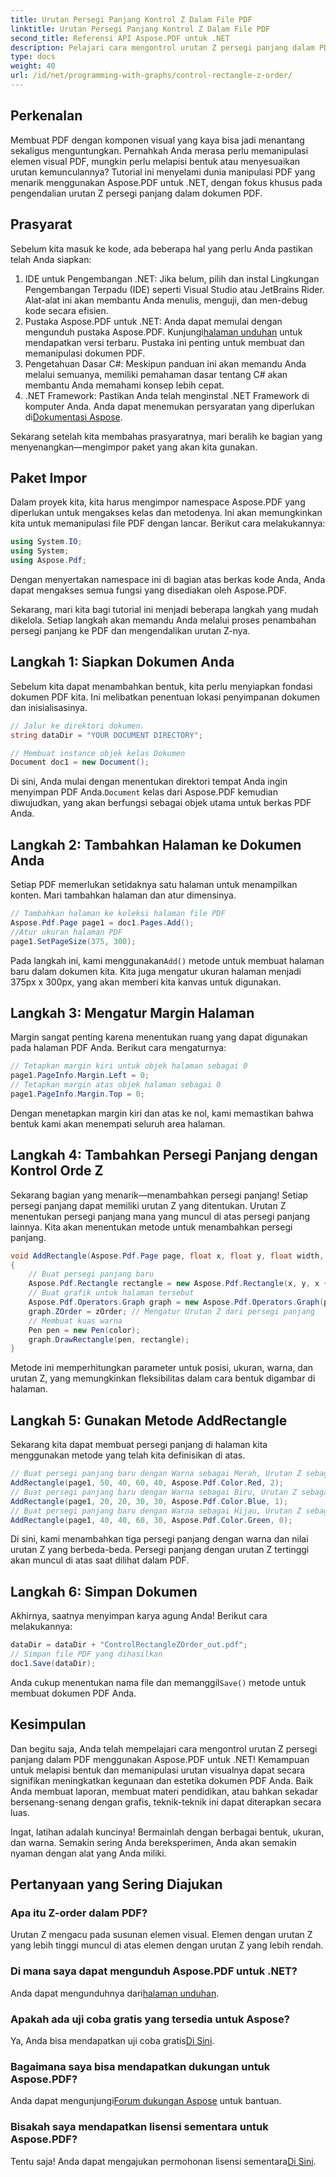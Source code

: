 ```yaml
---
title: Urutan Persegi Panjang Kontrol Z Dalam File PDF
linktitle: Urutan Persegi Panjang Kontrol Z Dalam File PDF
second_title: Referensi API Aspose.PDF untuk .NET
description: Pelajari cara mengontrol urutan Z persegi panjang dalam PDF menggunakan Aspose.PDF untuk .NET dalam tutorial langkah demi langkah yang terperinci ini. Ideal bagi pengembang yang ingin menyempurnakan dokumen PDF.
type: docs
weight: 40
url: /id/net/programming-with-graphs/control-rectangle-z-order/
---
```

## Perkenalan

Membuat PDF dengan komponen visual yang kaya bisa jadi menantang sekaligus menguntungkan. Pernahkah Anda merasa perlu memanipulasi elemen visual PDF, mungkin perlu melapisi bentuk atau menyesuaikan urutan kemunculannya? Tutorial ini menyelami dunia manipulasi PDF yang menarik menggunakan Aspose.PDF untuk .NET, dengan fokus khusus pada pengendalian urutan Z persegi panjang dalam dokumen PDF. 

## Prasyarat 

Sebelum kita masuk ke kode, ada beberapa hal yang perlu Anda pastikan telah Anda siapkan:

1. IDE untuk Pengembangan .NET: Jika belum, pilih dan instal Lingkungan Pengembangan Terpadu (IDE) seperti Visual Studio atau JetBrains Rider. Alat-alat ini akan membantu Anda menulis, menguji, dan men-debug kode secara efisien.
2.  Pustaka Aspose.PDF untuk .NET: Anda dapat memulai dengan mengunduh pustaka Aspose.PDF. Kunjungi[halaman unduhan](https://releases.aspose.com/pdf/net/) untuk mendapatkan versi terbaru. Pustaka ini penting untuk membuat dan memanipulasi dokumen PDF.
3. Pengetahuan Dasar C#: Meskipun panduan ini akan memandu Anda melalui semuanya, memiliki pemahaman dasar tentang C# akan membantu Anda memahami konsep lebih cepat.
4.  .NET Framework: Pastikan Anda telah menginstal .NET Framework di komputer Anda. Anda dapat menemukan persyaratan yang diperlukan di[Dokumentasi Aspose](https://reference.aspose.com/pdf/net/).

Sekarang setelah kita membahas prasyaratnya, mari beralih ke bagian yang menyenangkan—mengimpor paket yang akan kita gunakan.

## Paket Impor

Dalam proyek kita, kita harus mengimpor namespace Aspose.PDF yang diperlukan untuk mengakses kelas dan metodenya. Ini akan memungkinkan kita untuk memanipulasi file PDF dengan lancar. Berikut cara melakukannya:

```csharp
using System.IO;
using System;
using Aspose.Pdf;
```

Dengan menyertakan namespace ini di bagian atas berkas kode Anda, Anda dapat mengakses semua fungsi yang disediakan oleh Aspose.PDF.

Sekarang, mari kita bagi tutorial ini menjadi beberapa langkah yang mudah dikelola. Setiap langkah akan memandu Anda melalui proses penambahan persegi panjang ke PDF dan mengendalikan urutan Z-nya.

## Langkah 1: Siapkan Dokumen Anda

Sebelum kita dapat menambahkan bentuk, kita perlu menyiapkan fondasi dokumen PDF kita. Ini melibatkan penentuan lokasi penyimpanan dokumen dan inisialisasinya.

```csharp
// Jalur ke direktori dokumen.
string dataDir = "YOUR DOCUMENT DIRECTORY";

// Membuat instance objek kelas Dokumen
Document doc1 = new Document();
```
 Di sini, Anda mulai dengan menentukan direktori tempat Anda ingin menyimpan PDF Anda.`Document` kelas dari Aspose.PDF kemudian diwujudkan, yang akan berfungsi sebagai objek utama untuk berkas PDF Anda.

## Langkah 2: Tambahkan Halaman ke Dokumen Anda

Setiap PDF memerlukan setidaknya satu halaman untuk menampilkan konten. Mari tambahkan halaman dan atur dimensinya.

```csharp
// Tambahkan halaman ke koleksi halaman file PDF
Aspose.Pdf.Page page1 = doc1.Pages.Add();
//Atur ukuran halaman PDF
page1.SetPageSize(375, 300);
```
 Pada langkah ini, kami menggunakan`Add()` metode untuk membuat halaman baru dalam dokumen kita. Kita juga mengatur ukuran halaman menjadi 375px x 300px, yang akan memberi kita kanvas untuk digunakan.

## Langkah 3: Mengatur Margin Halaman 

Margin sangat penting karena menentukan ruang yang dapat digunakan pada halaman PDF Anda. Berikut cara mengaturnya:

```csharp
// Tetapkan margin kiri untuk objek halaman sebagai 0
page1.PageInfo.Margin.Left = 0;
// Tetapkan margin atas objek halaman sebagai 0
page1.PageInfo.Margin.Top = 0;
```
Dengan menetapkan margin kiri dan atas ke nol, kami memastikan bahwa bentuk kami akan menempati seluruh area halaman.

## Langkah 4: Tambahkan Persegi Panjang dengan Kontrol Orde Z

Sekarang bagian yang menarik—menambahkan persegi panjang! Setiap persegi panjang dapat memiliki urutan Z yang ditentukan. Urutan Z menentukan persegi panjang mana yang muncul di atas persegi panjang lainnya. Kita akan menentukan metode untuk menambahkan persegi panjang.

```csharp
void AddRectangle(Aspose.Pdf.Page page, float x, float y, float width, float height, Aspose.Pdf.Color color, int zOrder)
{
    // Buat persegi panjang baru
    Aspose.Pdf.Rectangle rectangle = new Aspose.Pdf.Rectangle(x, y, x + width, y + height);
    // Buat grafik untuk halaman tersebut
    Aspose.Pdf.Operators.Graph graph = new Aspose.Pdf.Operators.Graph(page);
    graph.ZOrder = zOrder; // Mengatur Urutan Z dari persegi panjang
    // Membuat kuas warna
    Pen pen = new Pen(color);
    graph.DrawRectangle(pen, rectangle);
}
```
Metode ini memperhitungkan parameter untuk posisi, ukuran, warna, dan urutan Z, yang memungkinkan fleksibilitas dalam cara bentuk digambar di halaman.

## Langkah 5: Gunakan Metode AddRectangle

Sekarang kita dapat membuat persegi panjang di halaman kita menggunakan metode yang telah kita definisikan di atas.

```csharp
// Buat persegi panjang baru dengan Warna sebagai Merah, Urutan Z sebagai 0 dan dimensi tertentu
AddRectangle(page1, 50, 40, 60, 40, Aspose.Pdf.Color.Red, 2);
// Buat persegi panjang baru dengan Warna sebagai Biru, Urutan Z sebagai 0 dan dimensi tertentu
AddRectangle(page1, 20, 20, 30, 30, Aspose.Pdf.Color.Blue, 1);
// Buat persegi panjang baru dengan Warna sebagai Hijau, Urutan Z sebagai 0 dan dimensi tertentu
AddRectangle(page1, 40, 40, 60, 30, Aspose.Pdf.Color.Green, 0);
```
Di sini, kami menambahkan tiga persegi panjang dengan warna dan nilai urutan Z yang berbeda-beda. Persegi panjang dengan urutan Z tertinggi akan muncul di atas saat dilihat dalam PDF.

## Langkah 6: Simpan Dokumen 

Akhirnya, saatnya menyimpan karya agung Anda! Berikut cara melakukannya:

```csharp
dataDir = dataDir + "ControlRectangleZOrder_out.pdf";
// Simpan file PDF yang dihasilkan
doc1.Save(dataDir);
```
 Anda cukup menentukan nama file dan memanggil`Save()` metode untuk membuat dokumen PDF Anda.

## Kesimpulan 

Dan begitu saja, Anda telah mempelajari cara mengontrol urutan Z persegi panjang dalam PDF menggunakan Aspose.PDF untuk .NET! Kemampuan untuk melapisi bentuk dan memanipulasi urutan visualnya dapat secara signifikan meningkatkan kegunaan dan estetika dokumen PDF Anda. Baik Anda membuat laporan, membuat materi pendidikan, atau bahkan sekadar bersenang-senang dengan grafis, teknik-teknik ini dapat diterapkan secara luas.

Ingat, latihan adalah kuncinya! Bermainlah dengan berbagai bentuk, ukuran, dan warna. Semakin sering Anda bereksperimen, Anda akan semakin nyaman dengan alat yang Anda miliki.

## Pertanyaan yang Sering Diajukan

### Apa itu Z-order dalam PDF?
Urutan Z mengacu pada susunan elemen visual. Elemen dengan urutan Z yang lebih tinggi muncul di atas elemen dengan urutan Z yang lebih rendah.

### Di mana saya dapat mengunduh Aspose.PDF untuk .NET?
 Anda dapat mengunduhnya dari[halaman unduhan](https://releases.aspose.com/pdf/net/).

### Apakah ada uji coba gratis yang tersedia untuk Aspose?
 Ya, Anda bisa mendapatkan uji coba gratis[Di Sini](https://releases.aspose.com/).

### Bagaimana saya bisa mendapatkan dukungan untuk Aspose.PDF?
 Anda dapat mengunjungi[Forum dukungan Aspose](https://forum.aspose.com/c/pdf/10) untuk bantuan.

### Bisakah saya mendapatkan lisensi sementara untuk Aspose.PDF?
 Tentu saja! Anda dapat mengajukan permohonan lisensi sementara[Di Sini](https://purchase.aspose.com/temporary-license/).